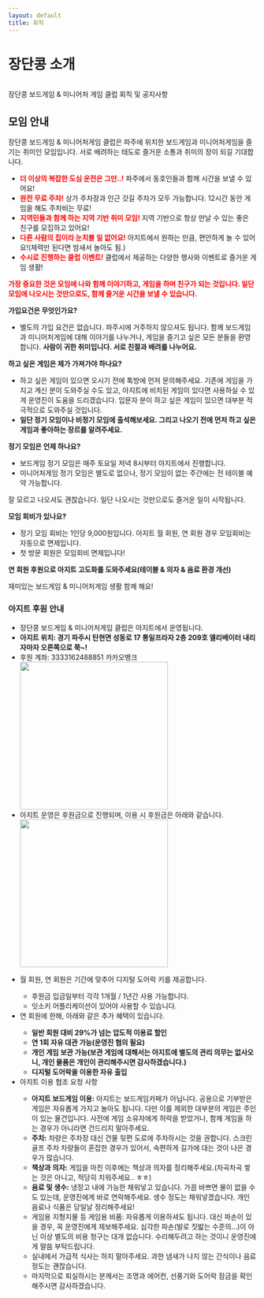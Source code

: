 ```yaml
---
layout: default
title: 회칙
---
```


<div class="post">
	<h1 class="pageTitle">장단콩 소개</h1>
	<img src="{{ '/assets/img/jdk_main.jpeg' | relative_url }}" alt="">
	<p class="intro">장단콩 보드게임 & 미니어처 게임 클럽 회칙 및 공지사항</p>
	<h2>모임 안내</h2>
	<p>장단콩 보드게임 & 미니어처게임 클럽은 파주에 위치한 보드게임과 미니어처게임을 즐기는 취미인 모임입니다. 서로 배려하는 태도로 즐거운 소통과 취미의 장이 되길 기대합니다.</p>
	<ul>
		<li><b style="color: red;">더 이상의 복잡한 도심 운전은 그만..!</b> 파주에서 동호인들과 함께 시간을 보낼 수 있어요!</li>
  		<li><b style="color: red;">완전 무료 주차!</b> 상가 주차장과 인근 갓길 주차가 모두 가능합니다. 12시간 동안 게임을 해도 주차비는 무료!</li>
  		<li><b style="color: red;">지역민들과 함께 하는 지역 기반 취미 모임!</b> 지역 기반으로 항상 만날 수 있는 좋은 친구를 모집하고 있어요!</li>
  		<li><b style="color: red;">다른 사람의 집이라 눈치볼 일 없어요!</b> 아지트에서 원하는 만큼, 편안하게 놀 수 있어요!(체력만 된다면 밤새서 놀아도 됨.)</li>
  		<li><b style="color: red;">수시로 진행하는 클럽 이벤트!</b> 클럽에서 제공하는 다양한 행사와 이벤트로 즐거운 게임 생활!</li>
  	</ul>
	<p><b style="color: red;">가장 중요한 것은 모임에 나와 함께 이야기하고, 게임을 하며 친구가 되는 것입니다. 일단 모임에 나오시는 것만으로도, 함께 즐거운 시간을 보낼 수 있습니다.</b></p>
	<p><b>가입요건은 무엇인가요?</b></p>
	<ul>
		<li>별도의 가입 요건은 없습니다. 파주시에 거주하지 않으셔도 됩니다. 함께 보드게임과 미니어처게임에 대해 이야기를 나누거나, 게임을 즐기고 싶은 모든 분들을 환영합니다.
<b>사람이 귀한 취미입니다. 서로 친절과 배려를 나누어요.</b></li>
  	</ul>
	<p><b>하고 싶은 게임은 제가 가져가야 하나요?</b></p>
	<ul>
		<li>하고 싶은 게임이 있으면 오시기 전에 톡방에 먼저 문의해주세요. 기존에 게임을 가지고 계신 분이 도와주실 수도 있고, 아지트에 비치된 게임이 있다면 사용하실 수 있게 운영진이 도움을 드리겠습니다. 입문자 분이 하고 싶은 게임이 있으면 대부분 적극적으로 도와주실 것입니다.</li>
		<li><b>일단 정기 모임이나 비정기 모임에 출석해보세요. 그리고 나오기 전에 먼저 하고 싶은 게임과 좋아하는 장르를 알려주세요.</b></li>
  	</ul>
	<p><b>정기 모임은 언제 하나요?</b></p>
	<ul>
		<li>보드게임 정기 모임은 매주 토요일 저녁 8시부터 아지트에서 진행합니다.</li>
		<li>미니어처게임 정기 모임은 별도로 없으나, 정기 모임이 없는 주간에는 전 테이블 예약 가능합니다.</li>
  	</ul>
	<p>잘 모르고 나오셔도 괜찮습니다. 일단 나오시는 것만으로도 즐거운 일이 시작됩니다.</p>
	<p><b>모임 회비가 있나요?</b></p>
	<ul>
		<li>정기 모임 회비는 1인당 9,000원입니다. 아지트 월 회원, 연 회원 경우 모임회비는 자동으로 면제입니다.</li>
		<li>첫 방문 회원은 모임회비 면제입니다!</li>
  	</ul>
	<p><b>연 회원 후원으로 아지트 고도화를 도와주세요(테이블 & 의자 & 음료 환경 개선)</b></p>
	<p>재미있는 보드게임 & 미니어처게임 생활 함께 해요!</p>
	<h3>아지트 후원 안내</h3>
	<ul>
		<li>장단콩 보드게임 & 미니어처게임 클럽은 아지트에서 운영됩니다.</li>
		<li><b>아지트 위치: 경기 파주시 탄현면 성동로 17 통일프라자 2층 209호
엘리베이터 내리자마자 오른쪽으로 쭉~!</b></li>
		<li>후원 계좌: 3333162488851 카카오뱅크</li>
		<img src="{{ '/assets/img/money.png' | relative_url }}" alt="" width="300">
		<li>아지트 운영은 후원금으로 진행되며, 이용 시 후원금은 아래와 같습니다.</li>
		<img src="{{ '/assets/img/table.png' | relative_url }}" alt="" width="300">
  	</ul>
	<ul>
		<li>월 회원, 연 회원은 기간에 맞추어 디지털 도어락 키를 제공합니다.</li>
		<ul>
			<li>후원금 입금일부터 각각 1개월 / 1년간 사용 가능합니다.</li>
			<li>잇소키 어플리케이션이 있어야 사용할 수 있습니다.</li>
  		</ul>
		<li>연 회원에 한해, 아래와 같은 추가 혜택이 있습니다.</li>
		<ul>
			<li><b>일반 회원 대비 29%가 넘는 압도적 이용료 할인</b></li>
			<li><b>연 1회 자유 대관 가능(운영진 협의 필요)</b></li>
			<li><b>개인 게임 보관 가능(보관 게임에 대해서는 아지트에 별도의 관리 의무는 없사오니, 개인 물품은 개인이 관리해주시면 감사하겠습니다.)</b></li>
			<li><b>디지털 도어락을 이용한 자유 출입</b></li>
  		</ul>
		<li>아지트 이용 협조 요청 사항</li>
		<ul>
			<li><b>아지트 보드게임 이용:</b> 아지트는 보드게임카페가 아닙니다. 공용으로 기부받은 게임은 자유롭게 가지고 놀아도 됩니다. 다만 이를 제외한 대부분의 게임은 주인이 있는 물건입니다. 사전에 게임 소유자에게 허락을 받았거나, 함께 게임을 하는 경우가 아니라면 건드리지 말아주세요.</li>
			<li><b>주차:</b> 차량은 주차장 대신 건물 뒷편 도로에 주차하시는 것을 권합니다. 스크린 골프 주차 차량들이 혼잡한 경우가 있어서, 속편하게 길가에 대는 것이 나은 경우가 많습니다.</li>
			<li><b>책상과 의자:</b> 게임을 마친 이후에는 책상과 의자를 정리해주세요.(차곡차곡 쌓는 것은 아니고, 적당히 치워주세요.. ㅎㅎ)</li>
			<li><b>음료 및 생수:</b> 냉장고 내에 가능한 채워넣고 있습니다. 가끔 바쁘면 물이 없을 수도 있는데, 운영진에게 바로 연락해주세요. 생수 정도는 채워넣겠습니다.
개인 음료나 식품은 당일날 정리해주세요!</li>
			<li>게임용 지형지물 등 게임용 비품: 자유롭게 이용하셔도 됩니다. 대신 파손이 있을 경우, 꼭 운영진에게 제보해주세요. 심각한 파손(발로 짓밟는 수준의…)이 아닌 이상 별도의 비용 청구는 대개 없습니다. 수리해두려고 하는 것이니 운영진에게 말씀 부탁드립니다.</li>
			<li>실내에서 가급적 식사는 하지 말아주세요. 과한 냄새가 나지 않는 간식이나 음료 정도는 괜찮습니다.</li>
			<li>마지막으로 퇴실하시는 분께서는 조명과 에어컨, 선풍기와 도어락 잠금을 확인해주시면 감사하겠습니다.</li>
  		</ul>
  	</ul>
</div>
